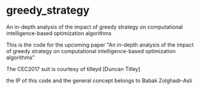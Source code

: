 # greedy_strategy
An in-depth analysis of the impact of greedy strategy on computational intelligence-based optimization algorithms

This is the code for the upcoming paper "An in-depth analysis of the impact of greedy strategy on computational intelligence-based optimization algorithms"

The CEC2017 suit is courtesy of tilleyd [Duncan Tilley]

the IP of this code and the general concept belongs to Babak Zolghadr-Asli
